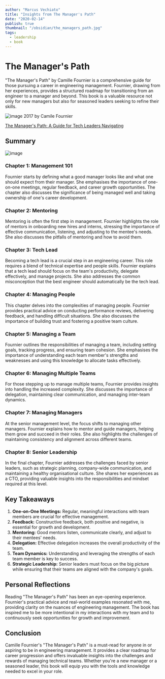 ```yaml
---
author: "Marcus Vechiato"
title: "Insights from The Manager's Path"
date: "2020-02-14"
publish: true
thumbnail: "/obsidian/the_managers_path.jpg"
tags:
  - leadership
  - book
--- 
```

# The Manager's Path

"The Manager's Path" by Camille Fournier is a comprehensive guide for those pursuing a career in engineering management. Fournier, drawing from her experiences, provides a structured roadmap for transitioning from an engineer to a manager and beyond. This book is a valuable resource not only for new managers but also for seasoned leaders seeking to refine their skills.

![image](/obsidian/the_managers_path.jpg)
2017 by Camile Fournier

[The Manager's Path: A Guide for Tech Leaders Navigating](https://www.amazon.co.uk/dp/1491973897)

## Summary
![image](/obsidian/mindmap_managers_path.png)
### Chapter 1: Management 101
Fournier starts by defining what a good manager looks like and what one should expect from their manager. She emphasises the importance of one-on-one meetings, regular feedback, and career growth opportunities. The chapter also discusses the significance of being managed well and taking ownership of one's career development.

### Chapter 2: Mentoring
Mentoring is often the first step in management. Fournier highlights the role of mentors in onboarding new hires and interns, stressing the importance of effective communication, listening, and adjusting to the mentee's needs. She also discusses the pitfalls of mentoring and how to avoid them.

### Chapter 3: Tech Lead
Becoming a tech lead is a crucial step in an engineering career. This role requires a blend of technical expertise and people skills. Fournier explains that a tech lead should focus on the team's productivity, delegate effectively, and manage projects. She also addresses the common misconception that the best engineer should automatically be the tech lead.

### Chapter 4: Managing People
This chapter delves into the complexities of managing people. Fournier provides practical advice on conducting performance reviews, delivering feedback, and handling difficult situations. She also discusses the importance of building trust and fostering a positive team culture.

### Chapter 5: Managing a Team
Fournier outlines the responsibilities of managing a team, including setting goals, tracking progress, and ensuring team cohesion. She emphasises the importance of understanding each team member's strengths and weaknesses and using this knowledge to allocate tasks effectively.

### Chapter 6: Managing Multiple Teams
For those stepping up to manage multiple teams, Fournier provides insights into handling the increased complexity. She discusses the importance of delegation, maintaining clear communication, and managing inter-team dynamics.

### Chapter 7: Managing Managers
At the senior management level, the focus shifts to managing other managers. Fournier explains how to mentor and guide managers, helping them grow and succeed in their roles. She also highlights the challenges of maintaining consistency and alignment across different teams.

### Chapter 8: Senior Leadership
In the final chapter, Fournier addresses the challenges faced by senior leaders, such as strategic planning, company-wide communication, and maintaining a healthy organisational culture. She shares her experiences as a CTO, providing valuable insights into the responsibilities and mindset required at this level.

## Key Takeaways

1. **One-on-One Meetings:** Regular, meaningful interactions with team members are crucial for effective management.
2. **Feedback:** Constructive feedback, both positive and negative, is essential for growth and development.
3. **Mentoring:** Good mentors listen, communicate clearly, and adjust to their mentees' needs.
4. **Delegation:** Effective delegation increases the overall productivity of the team.
5. **Team Dynamics:** Understanding and leveraging the strengths of each team member is key to success.
6. **Strategic Leadership:** Senior leaders must focus on the big picture while ensuring that their teams are aligned with the company's goals.

## Personal Reflections
Reading "The Manager's Path" has been an eye-opening experience. Fournier's practical advice and real-world examples resonated with me, providing clarity on the nuances of engineering management. The book has inspired me to be more intentional in my interactions with my team and to continuously seek opportunities for growth and improvement.

## Conclusion
Camille Fournier's "The Manager's Path" is a must-read for anyone in or aspiring to be in engineering management. It provides a clear roadmap for career progression and offers invaluable insights into the challenges and rewards of managing technical teams. Whether you're a new manager or a seasoned leader, this book will equip you with the tools and knowledge needed to excel in your role.
